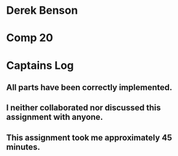 # Derek Benson 
# Comp 20
# Captains Log

## All parts have been correctly implemented.
## I neither collaborated nor discussed this assignment with anyone.
## This assignment took me approximately 45 minutes.